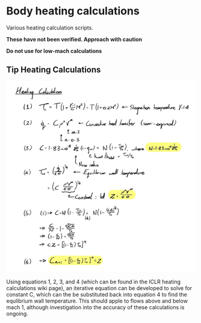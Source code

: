 
# Body heating calculations

Various heating calculation scripts.

**These have not been verified. Approach with caution**

**Do not use for low-mach calculations**

## Tip Heating Calculations

![Calculations](./Calculations.jpg)

Using equations 1, 2, 3, and 4 (which can be found in the ICLR heating calculations wiki page), an iterative equation can be developed to solve for constant C, which can the be substituted back into equation 4 to find the equlibrium wall temperature.
This should apple to flows above and below mach 1, although investigation into the accuracy of these calculations is ongoing.
